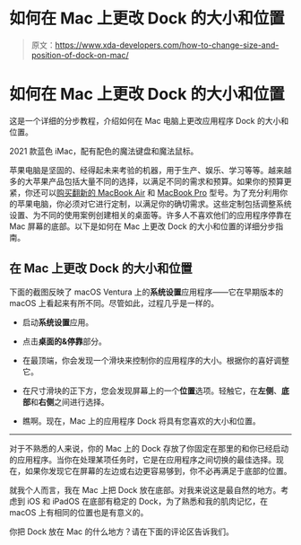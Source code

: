 # 如何在 Mac 上更改 Dock 的大小和位置

> 原文：<https://www.xda-developers.com/how-to-change-size-and-position-of-dock-on-mac/>

# 如何在 Mac 上更改 Dock 的大小和位置

这是一个详细的分步教程，介绍如何在 Mac 电脑上更改应用程序 Dock 的大小和位置。

2021 款蓝色 iMac，配有配色的魔法键盘和魔法鼠标。

苹果电脑是坚固的、经得起未来考验的机器，用于生产、娱乐、学习等等。越来越多的大苹果产品包括大量不同的选择，以满足不同的需求和预算。如果你的预算更紧，你还可以[购买翻新的 MacBook Air](https://www.xda-developers.com/best-places-buy-refurb-macbook-air/) 和 [MacBook Pro](https://www.xda-developers.com/best-places-buy-refurb-macbook-pro/) 型号。为了充分利用你的苹果电脑，你必须对它进行定制，以满足你的确切需求。这些定制包括调整系统设置、为不同的使用案例创建相关的桌面等。许多人不喜欢他们的应用程序停靠在 Mac 屏幕的底部。以下是如何在 Mac 上更改 Dock 的大小和位置的详细分步指南。

## 在 Mac 上更改 Dock 的大小和位置

下面的截图反映了 macOS Ventura 上的**系统设置**应用程序——它在早期版本的 macOS 上看起来有所不同。尽管如此，过程几乎是一样的。

*   启动**系统设置**应用。

*   点击**桌面的&停靠**部分。

*   在最顶端，你会发现一个滑块来控制你的应用程序的大小。根据你的喜好调整它。

*   在尺寸滑块的正下方，您会发现屏幕上的一个**位置**选项。轻触它，在**左侧**、**底部**和**右侧**之间进行选择。
*   瞧啊。现在，Mac 上的应用程序 Dock 将具有您喜欢的大小和位置。

* * *

对于不熟悉的人来说，你的 Mac 上的 Dock 存放了你固定在那里的和你已经启动的应用程序。当你在处理某项任务时，它是在应用程序之间切换的最佳选择。现在，如果你发现它在屏幕的左边或右边更容易够到，你不必再满足于底部的位置。

就我个人而言，我在 Mac 上把 Dock 放在底部。对我来说这是最自然的地方。考虑到 iOS 和 iPadOS 在底部有稳定的 Dock，为了熟悉和我的肌肉记忆，在 macOS 上有相同的位置也是有意义的。

你把 Dock 放在 Mac 的什么地方？请在下面的评论区告诉我们。